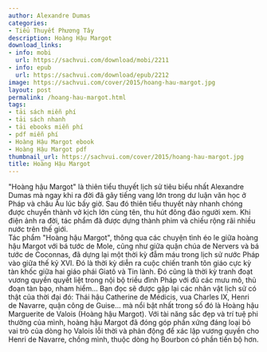 ```yaml
---
author: Alexandre Dumas
categories:
- Tiểu Thuyết Phương Tây
description: Hoàng Hậu Margot
download_links:
- info: mobi
  url: https://sachvui.com/download/mobi/2211
- info: epub
  url: https://sachvui.com/download/epub/2212
image: https://sachvui.com/cover/2015/hoang-hau-margot.jpg
layout: post
permalink: /hoang-hau-margot.html
tags:
- tải sách miễn phí
- tải sách nhanh
- tải ebooks miễn phí
- pdf miễn phí
- Hoàng Hậu Margot ebook
- Hoàng Hậu Margot pdf
thumbnail_url: https://sachvui.com/cover/2015/hoang-hau-margot.jpg
title: Hoàng Hậu Margot
---
```


 <div class="item-desc text-justify"> <p>"Hoàng hậu Margot" là thiên tiểu thuyết lịch sử tiêu biểu nhất Alexandre Dumas mà ngay khi ra đời đã gây tiếng vang lớn trong dư luận văn học ở Pháp và châu Âu lúc bấy giờ. Sau đó thiên tiểu thuyết này nhanh chóng được chuyển thành vở kịch lớn cùng tên, thu hút đông đảo người xem. Khi điện ảnh ra đời, tác phẩm đã được dựng thành phim và chiếu rộng rãi nhiều nước trên thế giới.<br>Tác phẩm "Hoàng hậu Margot", thông qua các chuyện tình éo le giữa hoàng hậu Margot với bá tước de Mole, cũng như giữa quận chúa de Nervers và bá tước de Coconnas, đã dựng lại một thời kỳ đẫm máu trong lịch sử nước Pháp vào giữa thế kỷ XVI. Đó là thời kỳ diễn ra cuộc chiến tranh tôn giáo cực kỳ tàn khốc giữa hai giáo phái Giatô và Tin lành. Đó cũng là thời kỳ tranh đoạt vương quyền quyết liệt trong nội bộ triều đình Pháp với đủ các mưu mô, thủ đoạn tàn bạo, nham hiểm... Bạn đọc sẽ được gặp lại các nhân vật lịch sử có thật của thời đại đó: Thái hậu Catherine de Médicis, vua Charles IX, Henri de Navarre, quận công de Guise... mà nổi bật nhất trong số đó là Hoàng hậu Marguerite de Valois (Hoàng hậu Margot). Với tài năng sắc đẹp và trí tuệ phi thường của mình, hoàng hậu Margot đã đóng góp phần xứng đáng loại bỏ vai trò của dòng họ Valois lỗi thời và phản động để xác lập vương quyền cho Henri de Navarre, chồng mình, thuộc dòng họ Bourbon có phần tiến bộ hơn.</p> </div>